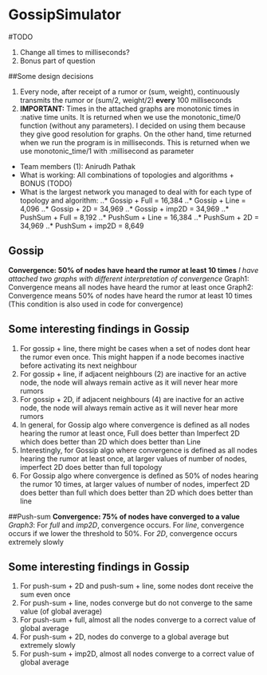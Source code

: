 # GossipSimulator

#TODO
1. Change all times to milliseconds?
2. Bonus part of question

##Some design decisions
1. Every node, after receipt of a rumor or (sum, weight), continuously transmits the rumor or (sum/2, weight/2) **every** 100 milliseconds
2. **IMPORTANT:** Times in the attached graphs are monotonic times in :native time units. It is returned when we use the monotonic_time/0 function (without any parameters). I decided on using them because they give good resolution for graphs. On the other hand, time returned when we run the program is in milliseconds. This is returned when we use monotonic_time/1 with :millisecond as parameter

* Team members (1): Anirudh Pathak
* What is working: All combinations of topologies and algorithms + BONUS (TODO)
* What is the largest network you managed to deal with for each type of topology and algorithm:
..* Gossip + Full = 16,384
..* Gossip + Line = 4,096
..* Gossip + 2D = 34,969
..* Gossip + imp2D = 34,969
..* PushSum + Full = 8,192
..* PushSum + Line = 16,384
..* PushSum + 2D = 34,969
..* PushSum + imp2D = 8,649

## Gossip
**Convergence: 50% of nodes have heard the rumor at least 10 times**
*I have attached two graphs with different interpretation of convergence*
Graph1: Convergence means all nodes have heard the rumor at least once
Graph2: Convergence means 50% of nodes have heard the rumor at least 10 times (This condition is also used in code for convergence)

## Some interesting findings in Gossip
1. For gossip + line, there might be cases when a set of nodes dont hear the rumor even once. This might happen if a node becomes inactive before activating its next neighbour
2. For gossip + line, if adjacent neighbours (2) are inactive for an active node, the node will always remain active as it will never hear more rumors
3. For gossip + 2D, if adjacent neighbours (4) are inactive for an active node, the node will always remain active as it will never hear more rumors
4. In general, for Gossip algo where convergence is defined as all nodes hearing the rumor at least once, Full does better than Imperfect 2D which does better than 2D which does better than Line  
5. Interestingly, for Gossip algo where convergence is defined as all nodes hearing the rumor at least once, at larger values of number of nodes, imperfect 2D does better than full topology
6. For Gossip algo where convergence is defined as 50% of nodes hearing the rumor 10 times, at larger values of number of nodes, imperfect 2D does better than full which does better than 2D which does better than line

##Push-sum
**Convergence: 75% of nodes have converged to a value**
_Graph3_: For _full_ and _imp2D_, convergence occurs. For _line_, convergence occurs if we lower the threshold to 50%. For _2D_, convergence occurs extremely slowly

## Some interesting findings in Gossip
1. For push-sum + 2D and push-sum + line, some nodes dont receive the sum even once
2. For push-sum + line, nodes converge but do not converge to the same value (of global average)
3. For push-sum + full, almost all the nodes converge to a correct value of global average
4. For push-sum + 2D, nodes do converge to a global average but extremely slowly
5. For push-sum + imp2D, almost all nodes converge to a correct value of global average

